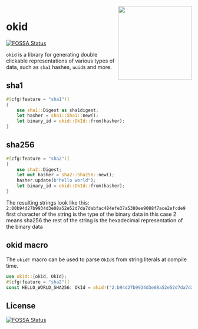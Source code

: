 <img src="https://assets.ok.software/okid.png" align="right" width="200">

# okid
[![FOSSA Status](https://app.fossa.com/api/projects/git%2Bgithub.com%2Fsevki%2Fokid.svg?type=shield)](https://app.fossa.com/projects/git%2Bgithub.com%2Fsevki%2Fokid?ref=badge_shield)


`okid` is a library for generating double clickable representations of various types of data,
such as `sha1` hashes, `uuid`s and more.

## sha1
```rust
#[cfg(feature = "sha1")]
{
    use sha1::Digest as sha1digest;
    let hasher = sha1::Sha1::new();
    let binary_id = okid::OkId::from(hasher);
}
```
## sha256
```rust
#[cfg(feature = "sha2")]
{
    use sha2::Digest;
    let mut hasher = sha2::Sha256::new();
    hasher.update(b"hello world");
    let binary_id = okid::OkId::from(hasher);
}
```

The resulting strings look like this:
`2ː00b94d27b9934d3e08a52e52d7da7dabfac484efe37a5380ee9088f7ace2efcde9`
first character of the string is the type of the binary data
in this case 2 means sha256
the rest of the string is the hexadecimal representation of the binary data

## okid macro

The `okid!` macro can be used to parse `OkId`s from string literals at compile time.

```rust
use okid::{okid, OkId};
#[cfg(feature = "sha2")]
const HELLO_WORLD_SHA256: OkId = okid!("2ːb94d27b9934d3e08a52e52d7da7dabfac484efe37a5380ee9088f7ace2efcde9");
```

## License
[![FOSSA Status](https://app.fossa.com/api/projects/git%2Bgithub.com%2Fsevki%2Fokid.svg?type=large)](https://app.fossa.com/projects/git%2Bgithub.com%2Fsevki%2Fokid?ref=badge_large)